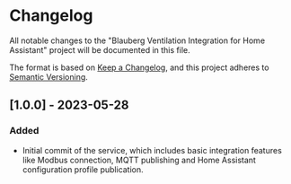 # Changelog

All notable changes to the "Blauberg Ventilation Integration for Home Assistant" project will be documented in this file.

The format is based on [Keep a Changelog](https://keepachangelog.com/en/1.0.0/), and this project adheres to [Semantic Versioning](https://semver.org/spec/v2.0.0.html).


## [1.0.0] - 2023-05-28

### Added
- Initial commit of the service, which includes basic integration features like Modbus connection, MQTT publishing and Home Assistant configuration profile publication.

